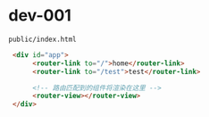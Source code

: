 # dev-001

`public/index.html`
```html
 <div id="app">
      <router-link to="/">home</router-link>
      <router-link to="/test">test</router-link>

      <!-- 路由匹配到的组件将渲染在这里 -->
      <router-view></router-view>
 </div>
```